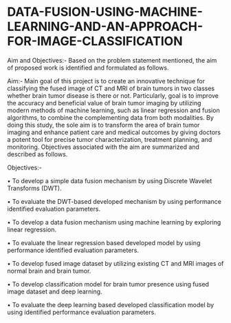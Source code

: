 # DATA-FUSION-USING-MACHINE-LEARNING-AND-AN-APPROACH-FOR-IMAGE-CLASSIFICATION

Aim and Objectives:-
Based on the problem statement mentioned, the aim of proposed work is identified and formulated as follows.


Aim:-
Main goal of this project is to create an innovative technique for classifying the fused image of CT and MRI of brain tumors in two classes whether brain tumor disease is there or not. Particularly, goal is to improve the accuracy and beneficial value of brain tumor imaging by utilizing modern methods of machine learning, such as linear regression and fusion algorithms, to combine the complementing data from both modalities. By doing this study, the sole aim is to transform the area of brain tumor imaging and enhance patient care and medical outcomes by giving doctors a potent tool for precise tumor characterization, treatment planning, and monitoring. Objectives associated with the aim are summarized and described as follows.


Objectives:-

•	To develop a simple data fusion mechanism by using Discrete Wavelet Transforms (DWT).

•	To evaluate the DWT-based developed mechanism by using performance identified evaluation parameters.

•	To develop a data fusion mechanism using machine learning by exploring linear regression.

•	To evaluate the linear regression based developed model by using performance identified evaluation parameters.

•	To develop fused image dataset by utilizing existing CT and MRI images of normal brain and brain tumor.

•	To develop classification model for brain tumor presence using fused image dataset and deep learning.

•	To evaluate the deep learning based developed classification model by using identified performance evaluation parameters.


